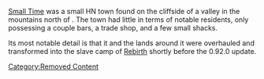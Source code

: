 [Small Time](Small_Time.md "wikilink") was a small HN town found on the
cliffside of a valley in the mountains north of [](Blister_Hill.md). The town had little in terms of notable
residents, only possessing a couple bars, a trade shop, and a few small
shacks.

Its most notable detail is that it and the lands around it were
overhauled and transformed into the slave camp of
[Rebirth](Rebirth.md "wikilink") shortly before the 0.92.0 update.

[Category:Removed Content](Category:Removed_Content "wikilink")